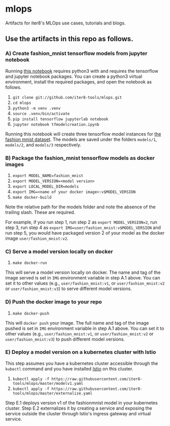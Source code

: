 # mlops
Artifacts for iter8's MLOps use cases, tutorials and blogs.

## Use the artifacts in this repo as follows.

### A) Create fashion_mnist tensorflow models from jupyter notebook

Running [this notebook](https://github.com/iter8-tools/mlops/blob/master/tfmodelcreation.ipynb) requires python3 with and requires the tensorflow and jupyter notebook packages. You can create a python3 virtual environment, install the required packages, and open the notebook as follows.

1. `git clone git://github.com/iter8-tools/mlops.git`
2. `cd mlops`
3. `python3 -m venv .venv`
4. `source .venv/bin/activate`
5. `pip install tensorflow jupyterlab notebook`
6. `jupyter notebook tfmodelcreation.ipynb`

Running this notebook will create three tensorflow model instances for [the fashion mnist dataset](https://www.kaggle.com/zalando-research/fashionmnist). The models are saved under the folders `models/1`, `models/2`, and `models/3` respectively.

### B) Package the fashion_mnist tensorflow models as docker images
1. `export MODEL_NAME=fashion_mnist`
2. `export MODEL_VERSION=<model version>`
3. `export LOCAL_MODEL_DIR=models`
4. `export IMG=<name of your docker image>:v$MODEL_VERSION`
5. `make docker-build`

Note the relative path for the models folder and note the absence of the trailing slash. These are required. 

For example, if you run step 1, run step 2 as `export MODEL_VERSION=2`, run step 3, run step 4 as `export IMG=user/fashion_mnist:v$MODEL_VERSION` and run step 5, you would have packaged version 2 of your model as the docker image `user/fashion_mnist:v2`.

### C) Serve a model version locally on docker
1. `make docker-run`

This will serve a model version locally on docker. The name and tag of the image served is set in `IMG` environment variable in step A.1 above. You can set it to other values (e.g., `user/fashion_mnist:v1`, or `user/fashion_mnist:v2` or `user/fashion_mnist:v3`) to serve different model versions.

### D) Push the docker image to your repo
1. `make docker-push`

This will `docker push` your image. The full name and tag of the image pushed is set in `IMG` environment variable in step A.1 above. You can set it to other values (e.g., `user/fashion_mnist:v1`, or `user/fashion_mnist:v2` or `user/fashion_mnist:v3`) to push different model versions.

### E) Deploy a model version on a kubernetes cluster with Istio
This step assumes you have a kubernetes cluster accessible through the `kubectl` command and you have installed [Istio](https://istio.io) on this cluster.

1. `kubectl apply -f https://raw.githubusercontent.com/iter8-tools/mlops/master/modelv1.yaml`
2. `kubectl apply -f https://raw.githubusercontent.com/iter8-tools/mlops/master/externalize.yaml`

Step E.1 deploys version v1 of the fashionmnist model in your kubernetes cluster. Step E.2 externalizes it by creating a service and exposing the service outside the cluster through Istio's ingress gateway and virtual service.